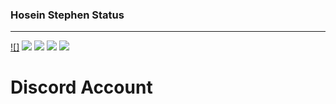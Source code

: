 ### Hosein Stephen Status
<hr>

[![]](https://github.com/Hosein-Stephen)
[![](https://raw.githubusercontent.com/vn7n24fzkq/github-profile-summary-cards-example/master/profile-summary-card-output/dracula/1-repos-per-language.svg)](https://github.com/Hosein-Stephen) [![](https://raw.githubusercontent.com/vn7n24fzkq/github-profile-summary-cards-example/master/profile-summary-card-output/dracula/2-most-commit-language.svg)](https://github.com/Hosein-Stephen)
[![](https://raw.githubusercontent.com/vn7n24fzkq/github-profile-summary-cards-example/master/profile-summary-card-output/dracula/3-stats.svg)](https://github.com/Hosein-Stephen) [![](https://raw.githubusercontent.com/vn7n24fzkq/github-profile-summary-cards-example/master/profile-summary-card-output/dracula/4-productive-time.svg)](https://github.com/Hosein-Stephen)

<h1><a href:"s">Discord Account</a></h1>
<!-- <img scr"https://cdn.discordapp.com/attachments/1068975715615256618/1069210327755006072/Screenshot_2023-01-29_142952.png" style="width: 900px; margin-left: 500px;">
 -->
